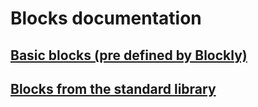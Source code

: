 # Blocks documentation

## [Basic blocks (pre defined by Blockly)](blocks.md)
## [Blocks from the standard library](custom.md)
